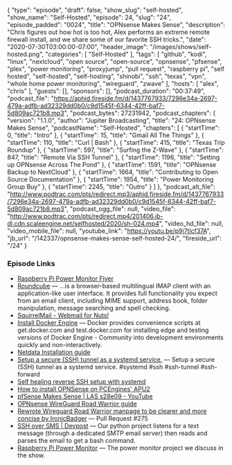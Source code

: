 {
  "type": "episode",
  "draft": false,
  "show_slug": "self-hosted",
  "show_name": "Self-Hosted",
  "episode": 24,
  "slug": "24",
  "episode_padded": "0024",
  "title": "OPNsense Makes Sense",
  "description": "Chris figures out how hot is too hot, Alex performs an extreme remote firewall install, and we share some of our favorite SSH tricks.",
  "date": "2020-07-30T03:00:00-07:00",
  "header_image": "/images/shows/self-hosted.png",
  "categories": [
    "Self-Hosted"
  ],
  "tags": [
    "github",
    "kodi",
    "linux",
    "nextcloud",
    "open source",
    "open-source",
    "opnsense",
    "pfsense",
    "plex",
    "power monitoring",
    "proxyjump",
    "pull request",
    "raspberry pi",
    "self hosted",
    "self-hosted",
    "self-hosting",
    "shinobi",
    "ssh",
    "texas",
    "vpn",
    "whole home power monitoring",
    "wireguard",
    "zwave"
  ],
  "hosts": [
    "alex",
    "chris"
  ],
  "guests": [],
  "sponsors": [],
  "podcast_duration": "00:37:49",
  "podcast_file": "https://aphid.fireside.fm/d/1437767933/7296e34a-2697-479a-adfb-ad32329dd0b0/c9d1545f-6344-42ff-baf7-5d809ac721b8.mp3",
  "podcast_bytes": 27231942,
  "podcast_chapters": {
    "version": "1.1.0",
    "author": "Jupiter Broadcasting",
    "title": "24: OPNsense Makes Sense",
    "podcastName": "Self-Hosted",
    "chapters": [
      {
        "startTime": 0,
        "title": "Intro"
      },
      {
        "startTime": 15,
        "title": "Gmail All The Things"
      },
      {
        "startTime": 110,
        "title": "Curl | Bash"
      },
      {
        "startTime": 415,
        "title": "Texas Trip Roundup"
      },
      {
        "startTime": 597,
        "title": "Surfing the Z-Wave"
      },
      {
        "startTime": 847,
        "title": "Remote Via SSH Tunnel"
      },
      {
        "startTime": 1196,
        "title": "Setting up OPNsense Across The Pond"
      },
      {
        "startTime": 1591,
        "title": "OPNsense Backup to NextCloud"
      },
      {
        "startTime": 1664,
        "title": "Contributing to Open Source Documentation"
      },
      {
        "startTime": 1954,
        "title": "Power Monitoring Group Buy"
      },
      {
        "startTime": 2245,
        "title": "Outro"
      }
    ]
  },
  "podcast_alt_file": "http://www.podtrac.com/pts/redirect.mp3/aphid.fireside.fm/d/1437767933/7296e34a-2697-479a-adfb-ad32329dd0b0/c9d1545f-6344-42ff-baf7-5d809ac721b8.mp3",
  "podcast_ogg_file": null,
  "video_file": "http://www.podtrac.com/pts/redirect.mp4/201406.jb-dl.cdn.scaleengine.net/selfhosted/2020/sh-024.mp4",
  "video_hd_file": null,
  "video_mobile_file": null,
  "youtube_link": "https://youtu.be/p9j7tlcf37A",
  "jb_url": "/142337/opnsense-makes-sense-self-hosted-24/",
  "fireside_url": "/24"
}


### Episode Links

  * [Raspberry Pi Power Monitor Flyer](https://github.com/David00/rpi-power-monitor/blob/master/docs/Flyer.pdf "Raspberry Pi Power Monitor Flyer")
  * [Roundcube](https://roundcube.net/ "Roundcube") — ...is a browser-based multilingual IMAP client with an application-like user interface. It provides full functionality you expect from an email client, including MIME support, address book, folder manipulation, message searching and spell checking.
  * [SquirrelMail - Webmail for Nuts!](https://squirrelmail.org/ "SquirrelMail - Webmail for Nuts!")
  * [Install Docker Engine](https://docs.docker.com/engine/install/ubuntu/#install-using-the-convenience-script "Install Docker Engine") — Docker provides convenience scripts at get.docker.com and test.docker.com for installing edge and testing versions of Docker Engine - Community into development environments quickly and non-interactively. 
  * [Netdata Installation guide](https://learn.netdata.cloud/docs/agent/packaging/installer "Netdata Installation guide")
  * [Setup a secure (SSH) tunnel as a systemd service.](https://gist.github.com/drmalex07/c0f9304deea566842490 "Setup a secure \(SSH\) tunnel as a systemd service.") — Setup a secure (SSH) tunnel as a systemd service. #systemd #ssh #ssh-tunnel #ssh-forward
  * [Self healing reverse SSH setup with systemd](https://blog.stigok.com/2018/04/22/self-healing-reverse-ssh-systemd-service.html "Self healing reverse SSH setup with systemd")
  * [How to install OPNSense on PCEngines' APU2](https://zedt.eu/tech/linux/installing-opnsense-on-pcengines-apu2/ "How to install OPNSense on PCEngines' APU2")
  * [pfSense Makes Sense | LAS s28e09 - YouTube](https://www.youtube.com/watch?v=40cEz78rSPs "pfSense Makes Sense | LAS s28e09 - YouTube")
  * [OPNsense WireGuard Road Warrior guide](https://docs.opnsense.org/manual/how-tos/wireguard-client.html "OPNsense WireGuard Road Warrior guide")
  * [Rewrote Wireguard Road Warrior manpage to be clearer and more concise by IronicBadger](https://github.com/opnsense/docs/pull/275 "Rewrote Wireguard Road Warrior manpage to be clearer and more concise by IronicBadger") — Pull Request #275
  * [SSH over SMS | Devpost](https://devpost.com/software/ssh-over-sms "SSH over SMS | Devpost") — Our python project listens for a text message (through a dedicated SMTP email server) then reads and parses the email to get a bash command.
  * [Raspberry Pi Power Monitor](https://github.com/David00/rpi-power-monitor "Raspberry Pi Power Monitor") — The power monitor project we discuss in the show.


